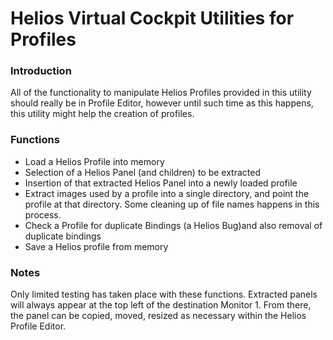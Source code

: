 # Helios Virtual Cockpit Utilities for Profiles
### Introduction
All of the functionality to manipulate Helios Profiles provided in this utility should really be in Profile Editor, however until such time as this happens, this utility might help the creation of profiles.

### Functions

* Load a Helios Profile into memory
* Selection of a Helios Panel (and children) to be extracted
* Insertion of that extracted Helios Panel into a newly loaded profile 
* Extract images used by a profile into a single directory, and point the profile at that directory.  Some cleaning up of file names happens in this process.
* Check a Profile for duplicate Bindings (a Helios Bug)and also removal of duplicate bindings
* Save a Helios profile from memory

### Notes
Only limited testing has taken place with these functions.
Extracted panels will always appear at the top left of the destination Monitor 1.  From there, the panel can be copied, moved, resized as necessary within the Helios Profile Editor. 